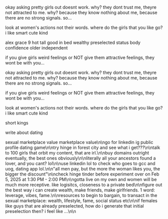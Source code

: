 okay asking pretty girls out doesnt work. why? they dont trust me, theyre not attracted to me. why? because they know nothing about me, because there are no strong signals. so...

look at women's actions not their words. where do the girls that you like go? i like smart cute kind

alex grace 9
hot
tall
good in bed
wealthy
preselected
status
body confidence
older
independent

if you give girls weird feelings or NOT give them attractive feelings, they wont be with you...

okay asking pretty girls out doesnt work. why? they dont trust me, theyre not attracted to me. why? because they know nothing about me, because there are no strong signals. so...

if you give girls weird feelings or NOT give them attractive feelings, they wont be with you...

look at women's actions not their words. where do the girls that you like go? i like smart cute kind

short kings

write about dating

sexual marketplace value marketplace value\n\ngo for linkedin ig public profile dating game\n\ntry hinge in forest city and see what i get???\n\ntalk to 100 girls that orbit my content, that are irl.\n\nbuy domains outright eventually, the best ones obviously\n\nliterally all your ancestors found a lover, and you cant? lol\n\nuse linkedin lol to check who goes to gcc and uog, dating app lol.\n\n"all men pay, but the more the woman likes you, the bigger the discount"\n\ncheck hinge tinder before experiment over on Feb 5, 2025 at 1:30 PM - 2:00 PM\n\ngotta live on my own and women will be much more receptive. like logisitcs, closeness to a private bed\n\nfigure out the best way i can create wealth, make friends, make girlfriends. 1 word: leverage, vibes, fame.\n\nresources to begin to bargain, to transact in the sexual marketplace: wealth, lifestyle, fame, social status etc\n\nif females like guys that are already preselected, how do i generate that initial preselection then? i feel like ...\n\n